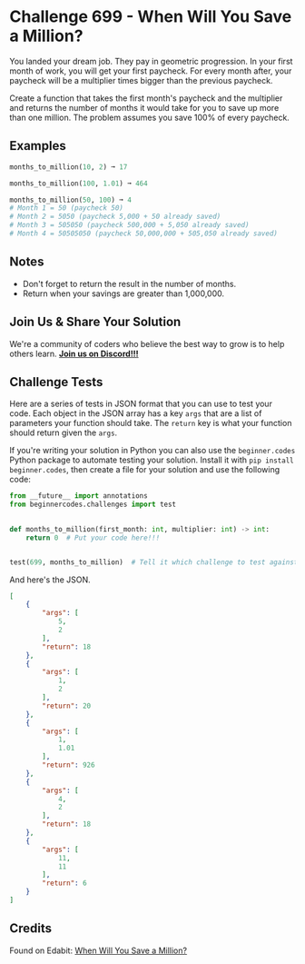 # Challenge 699 - When Will You Save a Million?

You landed your dream job. They pay in geometric progression. In your first month of work, you will get your first paycheck. For every month after, your paycheck will be a multiplier times bigger than the previous paycheck.

Create a function that takes the first month's paycheck and the multiplier and returns the number of months it would take for you to save up more than one million. The problem assumes you save 100% of every paycheck.

## Examples
```python
months_to_million(10, 2) ➞ 17

months_to_million(100, 1.01) ➞ 464

months_to_million(50, 100) ➞ 4
# Month 1 = 50 (paycheck 50)
# Month 2 = 5050 (paycheck 5,000 + 50 already saved)
# Month 3 = 505050 (paycheck 500,000 + 5,050 already saved)
# Month 4 = 50505050 (paycheck 50,000,000 + 505,050 already saved)
```
## Notes

- Don't forget to return the result in the number of months.
- Return when your savings are greater than 1,000,000.

## Join Us & Share Your Solution

We're a community of coders who believe the best way to grow is to help others learn. **[Join us on Discord!!!](https://discord.gg/sfHykntuGy)**

## Challenge Tests

Here are a series of tests in JSON format that you can use to test your code. Each object in the JSON array has a key `args` that are a list of parameters your function should take. The `return` key is what your function should return given the `args`. 

If you're writing your solution in Python you can also use the `beginner.codes` Python package to automate testing your solution. Install it with `pip install beginner.codes`, then create a file for your solution and use the following code:
```python
from __future__ import annotations
from beginnercodes.challenges import test

    
def months_to_million(first_month: int, multiplier: int) -> int:
    return 0  # Put your code here!!!


test(699, months_to_million)  # Tell it which challenge to test against
```
And here's the JSON.
```json
[
    {
        "args": [
            5,
            2
        ],
        "return": 18
    },
    {
        "args": [
            1,
            2
        ],
        "return": 20
    },
    {
        "args": [
            1,
            1.01
        ],
        "return": 926
    },
    {
        "args": [
            4,
            2
        ],
        "return": 18
    },
    {
        "args": [
            11,
            11
        ],
        "return": 6
    }
]
```
## Credits

Found on Edabit: [When Will You Save a Million?](https://edabit.com/challenge/n4JA3je7FEFfZKaWp)
